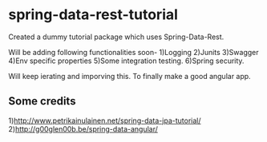 # spring-data-rest-tutorial

Created a dummy tutorial package which uses Spring-Data-Rest.

Will be adding following functionalities soon-
1)Logging
2)Junits
3)Swagger
4)Env specific properties
5)Some integration testing.
6)Spring security.

Will keep ierating and imporving this. To finally make a good angular app.

Some credits
------------
1)http://www.petrikainulainen.net/spring-data-jpa-tutorial/
2)http://g00glen00b.be/spring-data-angular/
